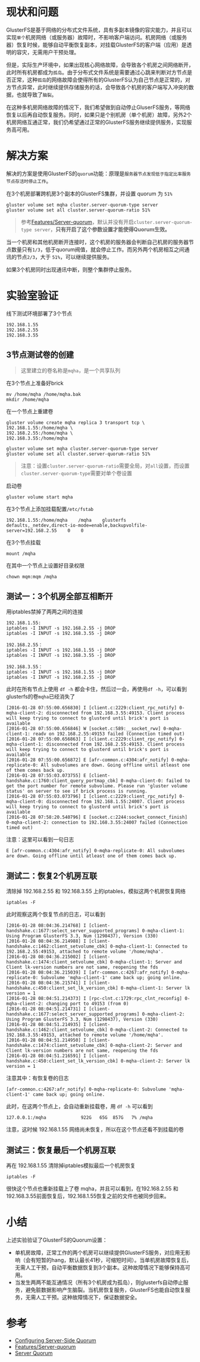 # 现状和问题

GlusterFS是基于网络的分布式文件系统，具有多副本镜像的容灾能力，并且可以实现`单个`机房网络（或服务器）故障时，不影响客户端访问。机房网络（或服务器）恢复时候，能够自动平衡恢复副本，对挂载GlusterFS的客户端（应用）是透明的容灾，无需用户干预处理。

但是，实际生产环境中，如果出现核心网络故障，会导致各个机房之间网络断开，此时所有机房都成为`孤岛`。由于分布式文件系统是需要通过心跳来判断对方节点是否正常，这种`孤岛`的网络故障会使得所有的GlusterFS认为自己节点是正常的，对方节点异常，此时继续提供存储服务的话，会导致各个机房的客户端写入冲突的数据，也就导致了`脑裂`。

在这种多机房网络故障的情况下，我们希望做到自动停止GluserFS服务，等网络恢复以后再自动恢复服务。同时，如果只是个别机房（单个机房）故障，另外2个机房网络互通正常，我们仍希望通过正常的GlusterFS服务继续提供服务，实现服务高可用。

# 解决方案

解决的方案是使用GlusterFS的`quorum`功能：原理是`服务器节点发现低于指定比率服务节点存活时停止工作`。

在3个机房部署跨机房3个副本的GlusterFS集群，并设置 quorum 为 `51%`

    gluster volume set mqha cluster.server-quorum-type server
    gluster volume set all cluster.server-quorum-ratio 51%

> 参考[Features/Server-quorum](http://www.gluster.org/community/documentation/index.php/Features/Server-quorum)，默认并没有开启`cluster.server-quorum-type server`，**只有开启了这个参数设置才能使得Quorum生效。**

当一个机房和其他机房断开连接时，这个机房的服务器会判断自己机房的服务器节点数量只有`1/3`，低于quorum阀值，就会停止工作。而另外两个机房相互之间通讯的节点`2/3`，大于 `51%`，可以继续提供服务。

如果3个机房同时出现通讯中断，则整个集群停止服务。

# 实验室验证

线下测试环境部署了3个节点

    192.168.1.55
    192.168.2.55
    192.168.3.55

## 3节点测试卷的创建

> 这里建立的卷名称是`mqha`，是一个共享队列

在3个节点上准备好brick

    mv /home/mqha /home/mqha.bak
    mkdir /home/mqha

在一个节点上重建卷

    gluster volume create mqha replica 3 transport tcp \
    192.168.1.55:/home/mqha \
    192.168.2.55:/home/mqha \
    192.168.3.55:/home/mqha

    gluster volume set mqha cluster.server-quorum-type server
    gluster volume set all cluster.server-quorum-ratio 51%

> 注意：设置`cluster.server-quorum-ratio`需要全局，对`all`设置，而设置`cluster.server-quorum-type`需要对单个卷设置

启动卷

    gluster volume start mqha

在3个节点上添加挂载配置`/etc/fstab`

    192.168.1.55:/home/mqha    /mqha    glusterfs    defaults,_netdev,direct-io-mode=enable,backupvolfile-server=192.168.2.55    0    0

在3个节点挂载

    mount /mqha

在其中一个节点上设置好目录权限

    chown mqm:mqm /mqha

## 测试一：3个机房全部互相断开

用iptables禁掉了两两之间的连接

    192.168.1.55:
    iptables -I INPUT -s 192.168.2.55 -j DROP
    iptables -I INPUT -s 192.168.3.55 -j DROP

    192.168.2.55：
    iptables -I INPUT -s 192.168.1.55 -j DROP
    iptables -I INPUT -s 192.168.3.55 -j DROP

    192.168.3.55：
    iptables -I INPUT -s 192.168.1.55 -j DROP
    iptables -I INPUT -s 192.168.2.55 -j DROP

此时在所有节点上使用 `df -h` 都会卡住，然后过一会，再使用`df -h`，可以看到glusterfs的卷`mqha`已经消失了

    [2016-01-28 07:55:00.656830] I [client.c:2229:client_rpc_notify] 0-mqha-client-2: disconnected from 192.168.3.55:49153. Client process will keep trying to connect to glusterd until brick's port is available
    [2016-01-28 07:55:00.656846] W [socket.c:589:__socket_rwv] 0-mqha-client-1: readv on 192.168.2.55:49153 failed (Connection timed out)
    [2016-01-28 07:55:00.656863] I [client.c:2229:client_rpc_notify] 0-mqha-client-1: disconnected from 192.168.2.55:49153. Client process will keep trying to connect to glusterd until brick's port is available
    [2016-01-28 07:55:00.656872] E [afr-common.c:4304:afr_notify] 0-mqha-replicate-0: All subvolumes are down. Going offline until atleast one of them comes back up.
    [2016-01-28 07:55:03.073755] E [client-handshake.c:1760:client_query_portmap_cbk] 0-mqha-client-0: failed to get the port number for remote subvolume. Please run 'gluster volume status' on server to see if brick process is running.
    [2016-01-28 07:55:03.073796] I [client.c:2229:client_rpc_notify] 0-mqha-client-0: disconnected from 192.168.1.55:24007. Client process will keep trying to connect to glusterd until brick's port is available
    [2016-01-28 07:58:20.540796] E [socket.c:2244:socket_connect_finish] 0-mqha-client-2: connection to 192.168.3.55:24007 failed (Connection timed out)

注意：这里可以看到一句日志

    E [afr-common.c:4304:afr_notify] 0-mqha-replicate-0: All subvolumes are down. Going offline until atleast one of them comes back up.

## 测试二：恢复2个机房互联

清除掉 192.168.2.55 和 192.168.3.55 上的iptables，模拟这两个机房恢复网络

    iptables -F

此时观察这两个恢复节点的日志，可以看到

    [2016-01-28 08:04:36.214768] I [client-handshake.c:1677:select_server_supported_programs] 0-mqha-client-1: Using Program GlusterFS 3.3, Num (1298437), Version (330)
    [2016-01-28 08:04:36.214988] I [client-handshake.c:1462:client_setvolume_cbk] 0-mqha-client-1: Connected to 192.168.2.55:49153, attached to remote volume '/home/mqha'.
    [2016-01-28 08:04:36.215002] I [client-handshake.c:1474:client_setvolume_cbk] 0-mqha-client-1: Server and Client lk-version numbers are not same, reopening the fds
    [2016-01-28 08:04:36.215039] I [afr-common.c:4267:afr_notify] 0-mqha-replicate-0: Subvolume 'mqha-client-1' came back up; going online.
    [2016-01-28 08:04:36.215741] I [client-handshake.c:450:client_set_lk_version_cbk] 0-mqha-client-1: Server lk version = 1
    [2016-01-28 08:04:51.214373] I [rpc-clnt.c:1729:rpc_clnt_reconfig] 0-mqha-client-2: changing port to 49153 (from 0)
    [2016-01-28 08:04:51.214731] I [client-handshake.c:1677:select_server_supported_programs] 0-mqha-client-2: Using Program GlusterFS 3.3, Num (1298437), Version (330)
    [2016-01-28 08:04:51.214935] I [client-handshake.c:1462:client_setvolume_cbk] 0-mqha-client-2: Connected to 192.168.3.55:49153, attached to remote volume '/home/mqha'.
    [2016-01-28 08:04:51.214950] I [client-handshake.c:1474:client_setvolume_cbk] 0-mqha-client-2: Server and Client lk-version numbers are not same, reopening the fds
    [2016-01-28 08:04:51.216591] I [client-handshake.c:450:client_set_lk_version_cbk] 0-mqha-client-2: Server lk version = 1

注意其中：有恢复卷的日志

    [afr-common.c:4267:afr_notify] 0-mqha-replicate-0: Subvolume 'mqha-client-1' came back up; going online.

此时，在这两个节点上，会自动重新挂载卷，用 `df -h` 可以看到

    127.0.0.1:/mqha             922G   65G  857G   7% /mqha

注意，这时候 192.168.1.55 网络尚未恢复，所以在这个节点还看不到挂载的卷

## 测试三：恢复最后一个机房互联

再在 192.168.1.55 清除掉iptables模拟最后一个机房恢复

    iptables -F

很快这个节点也重新挂载上了卷 mqha，并且可以看到，在192.168.2.55 和 192.168.3.55前面恢复后，192.168.1.55恢复之前的文件也被同步回来。

# 小结

上述实验验证了GlusterFS的Quorum设置：

* 单机房故障，正常工作的两个机房可以继续提供GlusterFS服务，对应用无影响（会有短暂的hang，默认最长41秒，可缩短时间）。当单机房故障恢复后，无需人工干预，自动平衡数据恢复到3个副本。这种故障情况下能够保持高可用。
* 当发生两两不能互通情况（所有3个机房成为孤岛），则glusterfs自动停止服务，避免脏数据影响产生脑裂。当机房恢复服务，GlusterFS也能自动恢复服务，无需人工干预。这种故障情况下，保证数据安全。

# 参考

* [Configuring Server-Side Quorum](https://access.redhat.com/documentation/en-US/Red_Hat_Storage/2.0/html/Administration_Guide/sect-User_Guide-Managing_Volumes-Quorum.html)
* [Features/Server-quorum](http://www.gluster.org/community/documentation/index.php/Features/Server-quorum)
* [Server Quorum](http://gluster.readthedocs.org/en/release-3.7.0/Features/server-quorum/)
